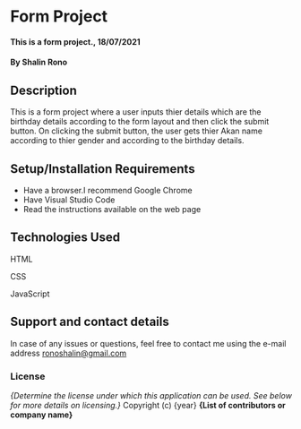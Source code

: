  # Form Project
#### This is a form project., 18/07/2021
#### By **Shalin Rono**
## Description
This is a form project where a user inputs thier details which are the birthday details according to the form layout and then click the submit button. On clicking the submit button, the user gets thier Akan name according to thier gender and according to the birthday details.
## Setup/Installation Requirements
* Have a browser.I recommend Google Chrome
* Have Visual Studio Code
* Read the instructions available on the web page
## Technologies Used

HTML

CSS

JavaScript
## Support and contact details
In case of any issues or questions, feel free to contact me using the e-mail address ronoshalin@gmail.com
### License
*{Determine the license under which this application can be used.  See below for more details on licensing.}*
Copyright (c) {year} **{List of contributors or company name}**
  